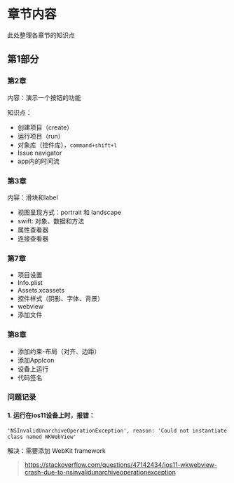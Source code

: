 # 章节内容

此处整理各章节的知识点

## 第1部分

### 第2章

内容：演示一个按钮的功能

知识点：

- 创建项目（create）
- 运行项目（run）
- 对象库（控件库），`command+shift+l `
- Issue navigator
- app内的时间流

### 第3章

内容：滑块和label

- 视图呈现方式：portrait 和 landscape
- swift: 对象、数据和方法
- 属性查看器
- 连接查看器

### 第7章

- 项目设置
- Info.plist
- Assets.xcassets
- 控件样式（阴影、字体、背景）
- webview
- 添加文件

### 第8章

- 添加约束-布局（对齐、边距）
- 添加AppIcon
- 设备上运行
- 代码签名

### 问题记录

#### 1. 运行在ios11设备上时，报错：

```shell
'NSInvalidUnarchiveOperationException', reason: 'Could not instantiate class named WKWebView'
```

解决：需要添加 WebKit framework

> https://stackoverflow.com/questions/47142434/ios11-wkwebview-crash-due-to-nsinvalidunarchiveoperationexception
